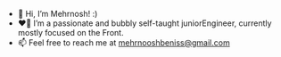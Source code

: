- 👋 Hi, I’m Mehrnosh! :)
- ❤️‍🔥 I’m a passionate and bubbly self-taught juniorEngineer, currently mostly focused on the Front.
- 📫 Feel free to reach me at mehrnooshbeniss@gmail.com

<!---
mehrbeniss/mehrbeniss is a ✨ special ✨ repository because its `README.md` (this file) appears on your GitHub profile.
You can click the Preview link to take a look at your changes.
--->
